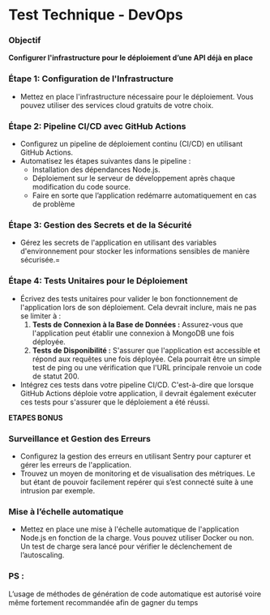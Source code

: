 # **Test Technique - DevOps**

### **Objectif**

**Configurer l'infrastructure pour le déploiement d’une API déjà en place**

### **Étape 1: Configuration de l'Infrastructure**

- Mettez en place l'infrastructure nécessaire pour le déploiement. Vous pouvez utiliser des services cloud gratuits de votre choix.

### **Étape 2: Pipeline CI/CD avec GitHub Actions**

- Configurez un pipeline de déploiement continu (CI/CD) en utilisant GitHub Actions.
- Automatisez les étapes suivantes dans le pipeline :
    - Installation des dépendances Node.js.
    - Déploiement sur le serveur de développement après chaque modification du code source.
    - Faire en sorte que l’application redémarre automatiquement en cas de problème

### **Étape 3: Gestion des Secrets et de la Sécurité**

- Gérez les secrets de l'application en utilisant des variables d'environnement pour stocker les informations sensibles de manière sécurisée.=

### **Étape 4: Tests Unitaires pour le Déploiement**

- Écrivez des tests unitaires pour valider le bon fonctionnement de l'application lors de son déploiement. Cela devrait inclure, mais ne pas se limiter à :
    1. **Tests de Connexion à la Base de Données :** Assurez-vous que l'application peut établir une connexion à MongoDB une fois déployée.
    2. **Tests de Disponibilité :** S'assurer que l'application est accessible et répond aux requêtes une fois déployée. Cela pourrait être un simple test de ping ou une vérification que l'URL principale renvoie un code de statut 200.
- Intégrez ces tests dans votre pipeline CI/CD. C'est-à-dire que lorsque GitHub Actions déploie votre application, il devrait également exécuter ces tests pour s'assurer que le déploiement a été réussi.

**ETAPES BONUS**

### **Surveillance et Gestion des Erreurs**

- Configurez la gestion des erreurs en utilisant Sentry pour capturer et gérer les erreurs de l'application.
- Trouvez un moyen de monitoring et de visualisation des métriques. Le but étant de pouvoir facilement repérer qui s’est connecté suite à une intrusion par exemple.

### **Mise à l’échelle automatique**

- Mettez en place une mise à l'échelle automatique de l'application Node.js en fonction de la charge. Vous pouvez utiliser Docker ou non. Un test de charge sera lancé pour vérifier le déclenchement de l’autoscaling.

### PS :

L’usage de méthodes de génération de code automatique est autorisé voire même fortement recommandée afin de gagner du temps
